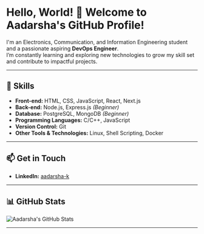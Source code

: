 # Hello, World! 👋 Welcome to **Aadarsha's GitHub Profile!**

I'm an Electronics, Communication, and Information Engineering student and a passionate aspiring **DevOps Engineer**.  
I’m constantly learning and exploring new technologies to grow my skill set and contribute to impactful projects.

---

## 🚀 Skills

- **Front-end:** HTML, CSS, JavaScript, React, Next.js  
- **Back-end:** Node.js, Express.js *(Beginner)*  
- **Database:** PostgreSQL, MongoDB *(Beginner)*  
- **Programming Languages:** C/C++, JavaScript  
- **Version Control:** Git  
- **Other Tools & Technologies:** Linux, Shell Scripting, Docker

---

## 📫 Get in Touch

- **LinkedIn:** [aadarsha-k](https://www.linkedin.com/in/aadarsha-k-3053651b6/)

---

## 📊 GitHub Stats

![Aadarsha's GitHub Stats](https://github-readme-stats.vercel.app/api?username=aadaRkdk&show_icons=true&count_private=true&hide_title=true&theme=dark)

---
